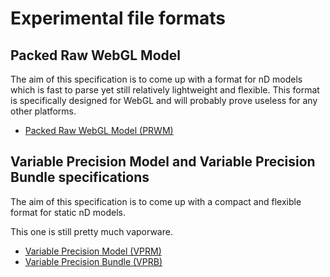 # Experimental file formats

## Packed Raw WebGL Model

The aim of this specification is to come up with a format for nD models which is fast to parse yet still relatively
lightweight and flexible. This format is specifically designed for WebGL and will probably prove useless
for any other platforms.

 * [Packed Raw WebGL Model (PRWM)](https://github.com/kchapelier/experimental-file-formats/blob/master/specifications/packed-raw-webgl/prwm.md)

## Variable Precision Model and Variable Precision Bundle specifications

The aim of this specification is to come up with a compact and flexible format for static nD models.

This one is still pretty much vaporware.

 * [Variable Precision Model (VPRM)](https://github.com/kchapelier/experimental-file-formats/blob/master/specifications/variable-precision/vprm.md)
 * [Variable Precision Bundle (VPRB)](https://github.com/kchapelier/experimental-file-formats/blob/master/specifications/variable-precision/vprb.md)
